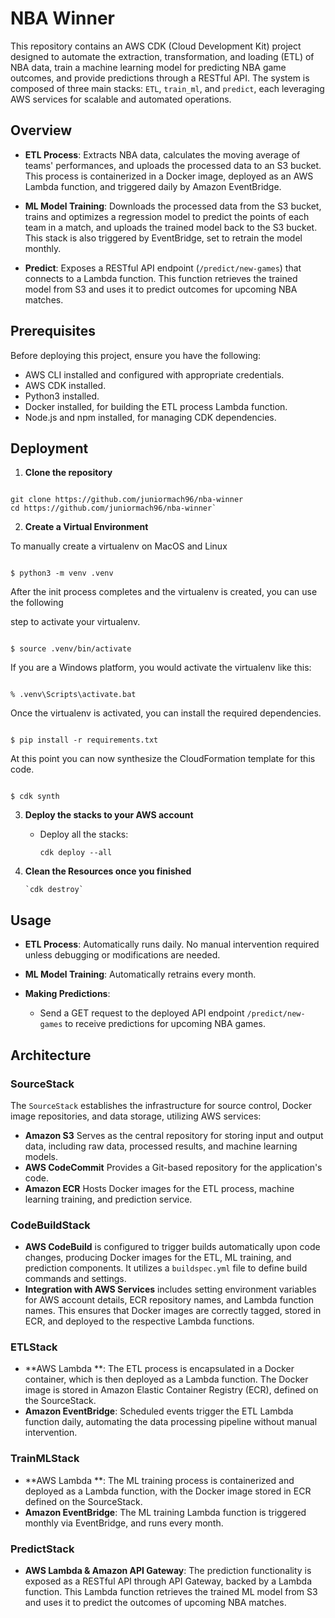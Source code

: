 
# NBA Winner

This repository contains an AWS CDK (Cloud Development Kit) project designed to automate the extraction, transformation, and loading (ETL) of NBA data, train a machine learning model for predicting NBA game outcomes, and provide predictions through a RESTful API. The system is composed of three main stacks: `ETL`, `train_ml`, and `predict`, each leveraging AWS services for scalable and automated operations.

## Overview

-   **ETL Process**: Extracts NBA data, calculates the moving average of teams' performances, and uploads the processed data to an S3 bucket. This process is containerized in a Docker image, deployed as an AWS Lambda function, and triggered daily by Amazon EventBridge.
    
-   **ML Model Training**: Downloads the processed data from the S3 bucket, trains and optimizes a regression model to predict the points of each team in a match, and uploads the trained model back to the S3 bucket. This stack is also triggered by EventBridge, set to retrain the model monthly.
    
-   **Predict**: Exposes a RESTful API endpoint (`/predict/new-games`) that connects to a Lambda function. This function retrieves the trained model from S3 and uses it to predict outcomes for upcoming NBA matches.
    

## Prerequisites

Before deploying this project, ensure you have the following:

-   AWS CLI installed and configured with appropriate credentials.
-   AWS CDK installed.
-   Python3 installed.
-   Docker installed, for building the ETL process Lambda function.
-   Node.js and npm installed, for managing CDK dependencies.

## Deployment

1.  **Clone the repository**
    
```

git clone https://github.com/juniormach96/nba-winner
cd https://github.com/juniormach96/nba-winner` 

```    
2. **Create a Virtual Environment**

To manually create a virtualenv on MacOS and Linux
```

$ python3 -m venv .venv

```

  

After the init process completes and the virtualenv is created, you can use the following

step to activate your virtualenv.

  

```

$ source .venv/bin/activate

```

  

If you are a Windows platform, you would activate the virtualenv like this:

  

```

% .venv\Scripts\activate.bat

```

  

Once the virtualenv is activated, you can install the required dependencies.

  

```

$ pip install -r requirements.txt

```

  

At this point you can now synthesize the CloudFormation template for this code.

  

```

$ cdk synth

```
    
3.  **Deploy the stacks to your AWS account**
    
    -   Deploy all the stacks:
        
        `cdk deploy --all`
    
3.  **Clean the Resources once you finished**
        
        `cdk destroy`

        

## Usage

-   **ETL Process**: Automatically runs daily. No manual intervention required unless debugging or modifications are needed.
    
-   **ML Model Training**: Automatically retrains every month.
    
-   **Making Predictions**:
    
    -   Send a GET request to the deployed API endpoint `/predict/new-games` to receive predictions for upcoming NBA games.

## Architecture

### SourceStack

The `SourceStack` establishes the infrastructure for source control, Docker image repositories, and data storage, utilizing AWS services:

-   **Amazon S3** Serves as the central repository for storing input and output data, including raw data, processed results, and machine learning models.
-   **AWS CodeCommit** Provides a Git-based repository for the application's code.
-   **Amazon ECR** Hosts Docker images for the ETL process, machine learning training, and prediction service.

### CodeBuildStack

-   **AWS CodeBuild** is configured to trigger builds automatically upon code changes, producing Docker images for the ETL, ML training, and prediction components. It utilizes a `buildspec.yml` file to define build commands and settings.
-   **Integration with AWS Services** includes setting environment variables for AWS account details, ECR repository names, and Lambda function names. This ensures that Docker images are correctly tagged, stored in ECR, and deployed to the respective Lambda functions.

### ETLStack

-   **AWS Lambda **: The ETL process is encapsulated in a Docker container, which is then deployed as a Lambda function. The Docker image is stored in Amazon Elastic Container Registry (ECR), defined on the SourceStack.
-   **Amazon EventBridge**: Scheduled events trigger the ETL Lambda function daily, automating the data processing pipeline without manual intervention.

### TrainMLStack

-   **AWS Lambda **: The ML training process is containerized and deployed as a Lambda function, with the Docker image stored in ECR defined on the SourceStack. 
-   **Amazon EventBridge**: The ML training Lambda function is triggered monthly via EventBridge, and runs every month.

### PredictStack

-   **AWS Lambda & Amazon API Gateway**: The prediction functionality is exposed as a RESTful API through API Gateway, backed by a Lambda function. This Lambda function retrieves the trained ML model from S3 and uses it to predict the outcomes of upcoming NBA matches.
